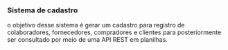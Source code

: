 ### Sistema de cadastro 

o objetivo desse sistema é gerar um cadastro para registro de colaboradores, fornecedores, compradores e clientes para posteriormente ser consultado por meio de uma API REST em planilhas. 